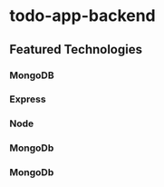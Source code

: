 # todo-app-backend

## Featured Technologies

### MongoDB
### Express
### Node
### MongoDb
### MongoDb

